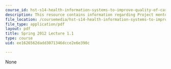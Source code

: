 ```yaml
---
course_id: hst-s14-health-information-systems-to-improve-quality-of-care-in-resource-poor-settings-spring-2012
description: This resource contains information regarding Project mentor presentations.
file_location: /coursemedia/hst-s14-health-information-systems-to-improve-quality-of-care-in-resource-poor-settings-spring-2012/ee1626562dadd3071346dcce2e6e390c_MITHST_S14S12_lec04a_1201.pdf
file_type: application/pdf
layout: pdf
title: Spring 2012 Lecture 1.1
type: course
uid: ee1626562dadd3071346dcce2e6e390c

---
```

None